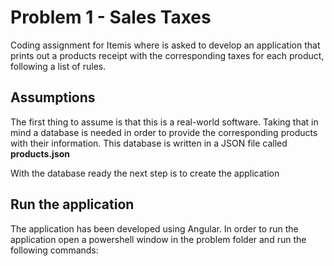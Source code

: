 # Problem 1 - Sales Taxes
Coding assignment for Itemis where is asked to develop an application that prints out a products receipt with the corresponding taxes for each product, following a list of rules.

## Assumptions
The first thing to assume is that this is a real-world software. Taking that in mind a database is needed in order to provide the corresponding products with their information. This database is written in a JSON file called **products.json**

With the database ready the next step is to create the application

## Run the application
The application has been developed using Angular. In order to run the application open a powershell window in the problem folder and run the following commands: